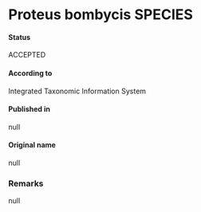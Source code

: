 # Proteus bombycis SPECIES

#### Status
ACCEPTED

#### According to
Integrated Taxonomic Information System

#### Published in
null

#### Original name
null

### Remarks
null